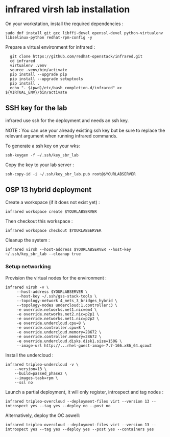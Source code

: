 infrared virsh lab installation
===============================

On your workstation, install the required dependencies :

```shell
sudo dnf install git gcc libffi-devel openssl-devel python-virtualenv libselinux-python redhat-rpm-config -y
```

Prepare a virtual environment for infrared :

```shell
  git clone https://github.com/redhat-openstack/infrared.git
  cd infrared
  virtualenv .venv
  source .venv/bin/activate
  pip install --upgrade pip
  pip install --upgrade setuptools
  pip install .
  echo ". $(pwd)/etc/bash_completion.d/infrared" >> ${VIRTUAL_ENV}/bin/activate
```

## SSH key for the lab

infrared use ssh for the deployment and needs an ssh key.

NOTE : You can use your already existing ssh key but be sure to replace the relevant argument when running infrared commands.

To generate a ssh key on your wks:

```shell
ssh-keygen -f ~/.ssh/key_sbr_lab
```

Copy the key to your lab server :

```shell
ssh-copy-id -i ~/.ssh/key_sbr_lab.pub root@$YOURLABSERVER
```

## OSP 13 hybrid deployment

Create a workspace (if it does not exist yet) :

```shell
infrared workspace create $YOURLABSERVER
```

Then checkout this workspace :
```shell
infrared workspace checkout $YOURLABSERVER
```

Cleanup the system :

```shell
infrared virsh --host-address $YOURLABSERVER --host-key ~/.ssh/key_sbr_lab --cleanup true
```

### Setup networking

Provision the virtual nodes for the environment :

```shell
infrared virsh -v \
     --host-address $YOURLABSERVER \
     --host-key ~/.ssh/gss-stack-tools \
     --topology-network 4_nets_3_bridges_hybrid \
     --topology-nodes undercloud:1,controller:3 \
     -e override.networks.net1.nic=em4 \
     -e override.networks.net2.nic=p2p1 \
     -e override.networks.net1.nic=p2p2 \
     -e override.undercloud.cpu=8 \
     -e override.controller.cpu=8 \
     -e override.undercloud.memory=28672 \
     -e override.controller.memory=28672 \
     -e override.undercloud.disks.disk1.size=150G \
     --image-url http://...rhel-guest-image-7.7-166.x86_64.qcow2
```

Install the undercloud :

```shell
infrared tripleo-undercloud -v \
    --version=13 \
    --build=passed_phase2 \
    --images-task=rpm \
    --ssl no
```

Launch a partial deployment, it will only register, introspect and tag nodes :

```shell
infrared tripleo-overcloud --deployment-files virt --version 13 --introspect yes --tag yes --deploy no --post no
```

Alternatively, deploy the OC aswell:

```shell
infrared tripleo-overcloud --deployment-files virt --version 13 --introspect yes --tag yes --deploy yes --post yes --containers yes
```
